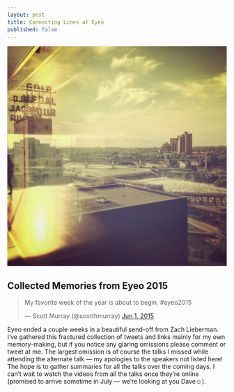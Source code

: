 ```yaml
---
layout: post
title: Connecting Lines at Eyeo
published: false
---
```


![My view from the Guthrie during the kickoff party.](/assets/eyeo2015/1*tA_8r-bEnqVnllhcLubG3Q.jpeg)

## Collected Memories from Eyeo 2015

<blockquote class="twitter-tweet" data-dnt="true" data-theme="dark"><p lang="en" dir="ltr">My favorite week of the year is about to begin. #eyeo2015</p>&mdash; Scott Murray
(@scotthmurray) <a href="https://twitter.com/scotthmurray/status/605370282031738880?ref_src=twsrc%5Etfw">Jun 1, 2015</a></blockquote> <script async src="https://platform.twitter.com/widgets.js" charset="utf-8"></script>

Eyeo ended a couple weeks in a beautiful send-off from Zach Lieberman. I‘ve gathered this fractured collection of tweets and links mainly for my own memory-making, but if you notice any glaring omissions please comment or tweet at me. The largest omission is of course the talks I missed while attending the alternate talk — my apologies to the speakers not listed here! The hope is to gather summaries for all the talks over the coming days. I can’t wait to watch the videos from all the talks once they’re online (promised to arrive sometime in July — we’re looking at you Dave☺).
